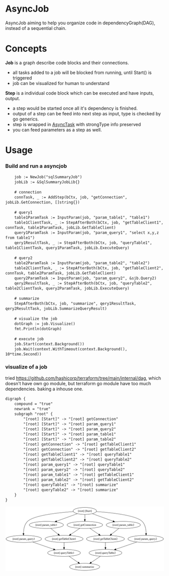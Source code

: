 # AsyncJob

AsyncJob aiming to help you organize code in dependencyGraph(DAG), instead of a sequential chain.

# Concepts
**Job** is a graph describe code blocks and their connections.
- all tasks added to a job will be blocked from running, until Start() is triggered
- job can be visualized for human to understand

**Step** is a individual code block which can be executed and have inputs, output.
- a step would be started once all it's dependency is finished.
- output of a step can be feed into next step as input, type is checked by go generics.
- step is wrapped in [AsyncTask](github.com/Azure/go-asynctask) with strongType info preserved
- you can feed parameters as a step as well.

# Usage

### Build and run a asyncjob
```golang
	job := NewJob("sqlSummaryJob")
	jobLib := &SqlSummaryJobLib{}

	# connection
	connTask, _ := AddStep(bCtx, job, "getConnection", jobLib.GetConnection, []string{})

	# query1
	table1ParamTask := InputParam(job, "param_table1", "table1")
	table1ClientTask, _ := StepAfterBoth(bCtx, job, "getTableClient1", connTask, table1ParamTask, jobLib.GetTableClient)
	query1ParamTask := InputParam(job, "param_query1", "select x,y,z from table1")
	qery1ResultTask, _ := StepAfterBoth(bCtx, job, "queryTable1", table1ClientTask, query1ParamTask, jobLib.ExecuteQuery)

	# query2
	table2ParamTask := InputParam(job, "param_table2", "table2")
	table2ClientTask, _ := StepAfterBoth(bCtx, job, "getTableClient2", connTask, table2ParamTask, jobLib.GetTableClient)
	query2ParamTask := InputParam(job, "param_query2", &sjb.Query2)
	qery2ResultTask, _ := StepAfterBoth(bCtx, job, "queryTable2", table2ClientTask, query2ParamTask, jobLib.ExecuteQuery)

	# summarize
	StepAfterBoth(bCtx, job, "summarize", qery1ResultTask, qery2ResultTask, jobLib.SummarizeQueryResult)

	# visualize the job
	dotGraph := job.Visualize()
	fmt.Println(dotGraph)

	# execute job
	job.Start(context.Background())
	job.Wait(context.WithTimeout(context.Background(), 10*time.Second))
```

### visualize of a job
tried https://github.com/hashicorp/terraform/tree/main/internal/dag, which doesn't have own go module, but terraform go module have too much dependencies.
baking a inhouse one.

```
digraph {
	compound = "true"
	newrank = "true"
	subgraph "root" {
		"[root] [Start]" -> "[root] getConnection"
		"[root] [Start]" -> "[root] param_query1"
		"[root] [Start]" -> "[root] param_query2"
		"[root] [Start]" -> "[root] param_table1"
		"[root] [Start]" -> "[root] param_table2"
		"[root] getConnection" -> "[root] getTableClient1"
		"[root] getConnection" -> "[root] getTableClient2"
		"[root] getTableClient1" -> "[root] queryTable1"
		"[root] getTableClient2" -> "[root] queryTable2"
		"[root] param_query1" -> "[root] queryTable1"
		"[root] param_query2" -> "[root] queryTable2"
		"[root] param_table1" -> "[root] getTableClient1"
		"[root] param_table2" -> "[root] getTableClient2"
		"[root] queryTable1" -> "[root] summarize"
		"[root] queryTable2" -> "[root] summarize"
	}
}
```
![visualize job graph](media/graphviz.svg)

